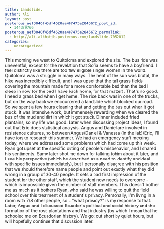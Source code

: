 ```yaml
---
title: Landslide.
author: Ali
layout: post
posterous_aef3040f45df4620aa487475e2845672_post_id:
  - 144379766
posterous_aef3040f45df4620aa487475e2845672_permalink:
  - http://ali-alkhatib.posterous.com/landslide-7052012
categories:
  - Uncategorized
---
```

This morning we went to Quitoloma and explored the site. The bus ride was uneventful, except for the revelation that Sofia seems to have a boyfriend. I feel distinctly like there are too few eligible single women in the world. 
Quitoloma was a struggle in many ways. The heat of the sun was brutal, the hike was incredibly difficult, and I was upset that the tall grass fields covering the mountain made for a more comfortable bed than the bed I sleep in now (or the bed I have back home, for that matter). 
That's no good. I need a grass bed when I get home. 
The ride back was in one of the trucks, but on the way back we encountered a landslide which blocked our road. So we spent a few hours cleaning that and getting the bus out when it got stuck. It was intensive work, but immensely rewarding when we cleared the bus of the mud and dirt in which it got stuck. 
Dinner included fried plantains, so my life was good. Later when discussing project ideas, I found out that Eric does statistical analysis. Angus and Daniel are involved in resistence cultures, so between Angus/Daniel & Vanessa (in the lab)/Eric, I'll have lots to research this summer. 
We had an emergency staff meeting today, where we addressed some problems which had come up this week. Ryan got upset at the specific outing of people's misbehavior, and I shared his sentiments. Same later shot me down for talking tohim about it later, and I see his perspective (which he described as a need to identify and deal with specific issues immediately), but I personally disagree with his position that we should therefore name people and point out exactly what they did wrong in a group of 30-40 people. It sets a bad first impression of the student for the other staff, which the student now needs to overcome - which is impossible given the number of staff members. 
This doesn't bother me as much as it bothers Ryan, who said he was willing to quit the field school over this treatment of a student's privacy. Personally, I'm living in a room with 7/8 other people, so... "what privacy?" is my response to that. 
Later, Angus and I discussed Ecuador's political and social history and the formation of the rose plantations and that industry (by which I mean that he schooled me on Ecuadorian history). We got cut short by quiet hours, but will hopefully continue that discussion later.
